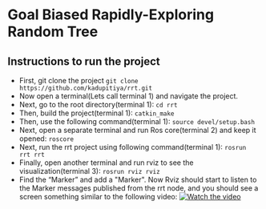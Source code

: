 # Goal Biased Rapidly-Exploring Random Tree

## Instructions to run the project
* First, git clone the project
```git clone https://github.com/kadupitiya/rrt.git```
* Now open a terminal(Lets call terminal 1) and navigate the project.
* Next, go to the root directory(terminal 1):
 ```cd rrt```
* Then, build the project(terminal 1):
```catkin_make```
* Then, use the following command(terminal 1):
```source devel/setup.bash```
* Next, open a separate terminal and run Ros core(terminal 2) and keep it opened:
```roscore```
* Next, run the rrt project using following command(terminal 1):
```rosrun rrt rrt```
* Finally, open another terminal and run rviz to see the visualization(terminal 3):
```rosrun rviz rviz```
* Find the “Marker” and add a "Marker". Now Rviz should start to listen to the Marker messages
published from the rrt node, and you should see a screen something similar to the following video:
[![Watch the video](https://github.com/kadupitiya/rrt/blob/master/images/image.jpg)](https://www.youtube.com/watch?v=SZ9c_3HUVUE&t=5s)
